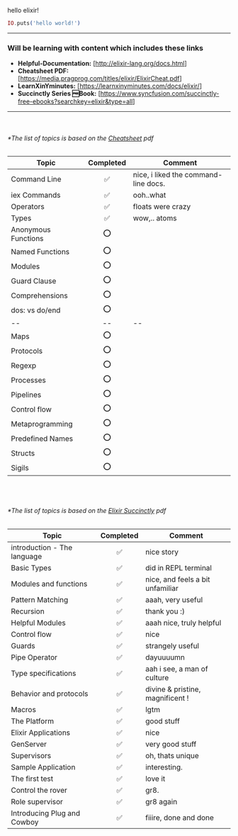 hello elixir!

```elixir
IO.puts('hello world!')
```

---

### Will be learning with content which includes these links

- **Helpful-Documentation:** [<http://elixir-lang.org/docs.html>]
- **Cheatsheet PDF:** [<https://media.pragprog.com/titles/elixir/ElixirCheat.pdf>]
- **LearnXinYminutes:** [<https://learnxinyminutes.com/docs/elixir/>]
- **Succinctly Series 🆓Book:** [<https://www.syncfusion.com/succinctly-free-ebooks?searchkey=elixir&type=all>]

---

<br/>

###### *The list of topics is based on the [Cheatsheet](https://media.pragprog.com/titles/elixir/ElixirCheat.pdf) pdf

|Topic | Completed | Comment|
|---|:---:|---|
|Command Line|✅ |nice, i liked the command-line docs. |
|iex Commands |✅ |ooh..what  |
|Operators |✅ |floats were crazy |
|Types |✅ |wow,.. atoms |
|Anonymous Functions |⭕ | |
|Named Functions |⭕ | |
|Modules |⭕ | |
|Guard Clause |⭕ | |
|Comprehensions |⭕ | |
|dos: vs do/end |⭕ | |
| -- | -- | -- |
|Maps |⭕ | |
|Protocols |⭕ | |
|Regexp |⭕ | |
|Processes |⭕ | |
|Pipelines |⭕ | |
|Control flow |⭕ | |
|Metaprogramming |⭕| |
|Predefined Names |⭕ | |
|Structs |⭕ | |
|Sigils |⭕ | |

<br/>
<br/>

###### *The list of topics is based on the [Elixir Succinctly](https://www.syncfusion.com/succinctly-free-ebooks?searchkey=elixir&type=all) pdf

|Topic | Completed | Comment|
|---|:---:|---|
|introduction - The language |✅ | nice story |
|Basic Types |✅ | did in REPL terminal |
|Modules and functions |✅ | nice, and feels a bit unfamiliar |
|Pattern Matching |✅ | aaah, very useful |
|Recursion |✅ | thank you \:\) |
|Helpful Modules |✅ |aaah nice, truly helpful |
|Control flow |✅ | nice |
|Guards |✅ | strangely useful|
|Pipe Operator |✅ | dayuuuumn |
|Type specifications |✅ | aah i see, a man of culture |
|Behavior and protocols |✅ | divine & pristine, magnificent !  |
|Macros |✅ |lgtm |
|The Platform |✅ |good stuff |
|Elixir Applications |✅ |nice |
|GenServer |✅ |very good stuff|
|Supervisors |✅ |oh, thats unique|
|Sample Application |✅ |interesting.|
|The first test |✅ |love it |
|Control the rover |✅ |gr8.|
|Role supervisor |✅ |gr8 again |
|Introducing Plug and Cowboy |✅ |fiiire, done and done |
